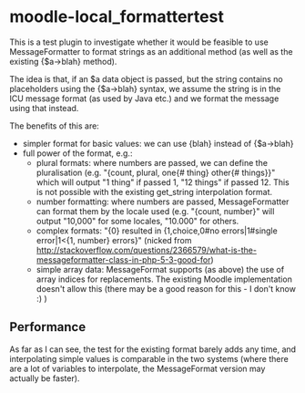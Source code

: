 # moodle-local_formattertest

This is a test plugin to investigate whether it would be feasible to use MessageFormatter to
format strings as an additional method (as well as the existing {$a->blah} method).

The idea is that, if an $a data object is passed, but the string contains no placeholders using the {$a->blah}
syntax, we assume the string is in the ICU message format (as used by Java etc.) and we format the message using
that instead.

The benefits of this are:

* simpler format for basic values: we can use {blah} instead of {$a->blah}
* full power of the format, e.g.:
  *  plural formats: where numbers are passed, we can define the pluralisation (e.g. "{count, plural, one{# thing} other{# things}}"
   which will output "1 thing" if passed 1, "12 things" if passed 12. This is not possible with the existing get_string 
   interpolation format.
  * number formatting: where numbers are passed, MessageFormatter can format them by the locale used (e.g. "{count, number}" will 
    output "10,000" for some locales, "10.000" for others.
  * complex formats: "{0} resulted in {1,choice,0#no errors|1#single error|1<{1, number} errors}" (nicked from http://stackoverflow.com/questions/2366579/what-is-the-messageformatter-class-in-php-5-3-good-for)
  * simple array data: MessageFormat supports (as above) the use of array indices for replacements. The existing
    Moodle implementation doesn't allow this (there may be a good reason for this - I don't know :) )

## Performance
As far as I can see, the test for the existing format barely adds any time, and interpolating simple values is comparable in the two systems (where there are a lot of variables to interpolate, the MessageFormat version may actually be faster).
